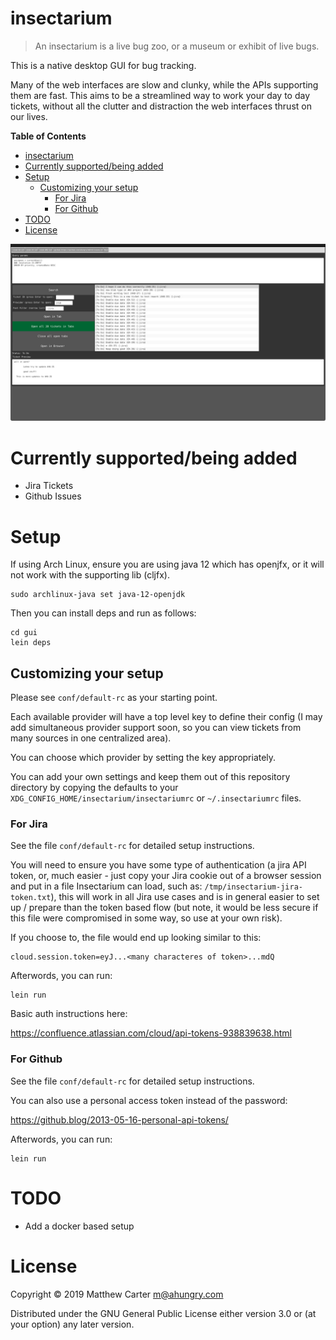 # insectarium

> An insectarium is a live bug zoo, or a museum or exhibit of live bugs.

This is a native desktop GUI for bug tracking.

Many of the web interfaces are slow and clunky, while the APIs
supporting them are fast.  This aims to be a streamlined way to
work your day to day tickets, without all the clutter and distraction
the web interfaces thrust on our lives.

<!-- markdown-toc start - Don't edit this section. Run M-x markdown-toc-refresh-toc -->
**Table of Contents**

- [insectarium](#insectarium)
- [Currently supported/being added](#currently-supportedbeing-added)
- [Setup](#setup)
    - [Customizing your setup](#customizing-your-setup)
        - [For Jira](#for-jira)
        - [For Github](#for-github)
- [TODO](#todo)
- [License](#license)

<!-- markdown-toc end -->

![insectarium](https://github.com/ahungry/insectarium/blob/master/insectarium.png)

# Currently supported/being added

- Jira Tickets
- Github Issues

# Setup

If using Arch Linux, ensure you are using java 12 which has openjfx,
or it will not work with the supporting lib (cljfx).

```
sudo archlinux-java set java-12-openjdk
```

Then you can install deps and run as follows:

```
cd gui
lein deps
```

## Customizing your setup

Please see `conf/default-rc` as your starting point.

Each available provider will have a top level key to define their
config (I may add simultaneous provider support soon, so you can view
tickets from many sources in one centralized area).

You can choose which provider by setting the key appropriately.

You can add your own settings and keep them out of this repository
directory by copying the defaults to your
`XDG_CONFIG_HOME/insectarium/insectariumrc` or `~/.insectariumrc`
files.

### For Jira

See the file `conf/default-rc` for detailed setup instructions.

You will need to ensure you have some type of authentication (a jira
API token, or, much easier - just copy your Jira cookie out of a
browser session and put in a file Insectarium can load, such as:
`/tmp/insectarium-jira-token.txt`), this will work in all Jira use
cases and is in general easier to set up / prepare than the token
based flow (but note, it would be less secure if this file were
compromised in some way, so use at your own risk).

If you choose to, the file would end up looking similar to this:

```
cloud.session.token=eyJ...<many characteres of token>...mdQ
```

Afterwords, you can run:

```
lein run
```

Basic auth instructions here:

https://confluence.atlassian.com/cloud/api-tokens-938839638.html

### For Github

See the file `conf/default-rc` for detailed setup instructions.

You can also use a personal access token instead of the password:

https://github.blog/2013-05-16-personal-api-tokens/

Afterwords, you can run:

```
lein run
```

# TODO

- Add a docker based setup

# License

Copyright © 2019 Matthew Carter <m@ahungry.com>

Distributed under the GNU General Public License either version 3.0 or (at
your option) any later version.
